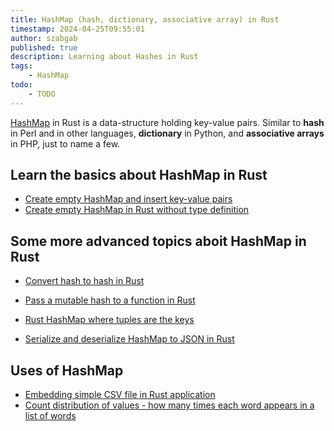 ```yaml
---
title: HashMap (hash, dictionary, associative array) in Rust
timestamp: 2024-04-25T09:55:01
author: szabgab
published: true
description: Learning about Hashes in Rust
tags:
    - HashMap
todo:
    - TODO
---
```



[HashMap](https://doc.rust-lang.org/std/collections/struct.HashMap.html) in Rust is a data-structure holding key-value pairs. Similar to **hash** in Perl and in other languages,
**dictionary** in Python, and **associative arrays** in PHP, just to name a few.


## Learn the basics about HashMap in Rust

* [Create empty HashMap and insert key-value pairs](/create-empty-hashmap-and-insert-pairs)
* [Create empty HashMap in Rust without type definition](/create-empty-hashmap-without-type-definition)

## Some more advanced topics aboit HashMap in Rust

* [Convert hash to hash in Rust](/convert-hash-to-hash)
* [Pass a mutable hash to a function in Rust](/pass-mutable-hash-to-function)
* [Rust HashMap where tuples are the keys](/hash-where-tuples-are-the-keys)

* [Serialize and deserialize HashMap to JSON in Rust](/serialize-hash-to-json)

## Uses of HashMap

* [Embedding simple CSV file in Rust application](/embedding-simple-csv-file)
* [Count distribution of values - how many times each word appears in a list of words](/count-distribution-of-values)
